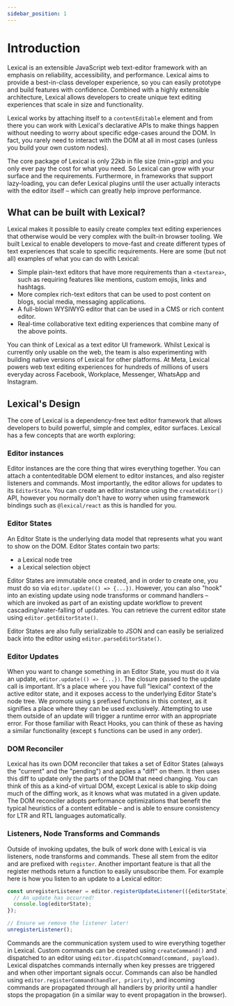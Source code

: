 ```yaml
---
sidebar_position: 1
---
```


# Introduction

Lexical is an extensible JavaScript web text-editor framework with an emphasis on reliability, accessibility, and performance. Lexical aims to provide a best-in-class developer experience, so you can easily prototype and build features with confidence. Combined with a highly extensible architecture, Lexical allows developers to create unique text editing experiences that scale in size and functionality.

Lexical works by attaching itself to a `contentEditable` element and from there you can work with Lexical's declarative APIs to make
things happen without needing to worry about specific edge-cases around the DOM. In fact, you rarely need to interact with the DOM at all in
most cases (unless you build your own custom nodes).

The core package of Lexical is only 22kb in file size (min+gzip) and you only ever pay the cost for what you need. So Lexical can grow with
your surface and the requirements. Furthermore, in frameworks that support lazy-loading, you can defer Lexical plugins until the user actually interacts with the editor itself – which can greatly help improve performance.

## What can be built with Lexical?

Lexical makes it possible to easily create complex text editing experiences that otherwise would be very complex with the built-in browser tooling. We built Lexical to enable developers to move-fast and create different types of text experiences that scale to specific requirements. Here are some (but not all) examples of what you can do with Lexical:

- Simple plain-text editors that have more requirements than a `<textarea>`, such as requiring features like mentions, custom emojis, links and hashtags.
- More complex rich-text editors that can be used to post content on blogs, social media, messaging applications.
- A full-blown WYSIWYG editor that can be used in a CMS or rich content editor.
- Real-time collaborative text editing experiences that combine many of the above points.

You can think of Lexical as a text editor UI framework. Whilst Lexical is currently only usable on the web, the team is also experimenting
with building native versions of Lexical for other platforms. At Meta, Lexical powers web text editing experiences for hundreds of millions of users everyday across Facebook, Workplace, Messenger, WhatsApp and Instagram.

## Lexical's Design

The core of Lexical is a dependency-free text editor framework that allows developers to build powerful, simple and complex,
editor surfaces. Lexical has a few concepts that are worth exploring:

### Editor instances

Editor instances are the core thing that wires everything together. You can attach a contenteditable DOM element to editor instances, and also
register listeners and commands. Most importantly, the editor allows for updates to its `EditorState`. You can create an editor instance
using the `createEditor()` API, however you normally don't have to worry when using framework bindings such as `@lexical/react` as this
is handled for you.

### Editor States

An Editor State is the underlying data model that represents what you want to show on the DOM. Editor States contain two parts:

- a Lexical node tree
- a Lexical selection object

Editor States are immutable once created, and in order to create one, you must do so via `editor.update(() => {...})`. However, you
can also "hook" into an existing update using node transforms or command handlers – which are invoked as part of an existing update
workflow to prevent cascading/water-falling of updates. You can retrieve the current editor state using `editor.getEditorState()`.

Editor States are also fully serializable to JSON and can easily be serialized back into the editor using `editor.parseEditorState()`.

### Editor Updates

When you want to change something in an Editor State, you must do it via an update, `editor.update(() => {...})`. The closure passed
to the update call is important. It's a place where you have full "lexical" context of the active editor state, and it exposes
access to the underlying Editor State's node tree. We promote using `$` prefixed functions in this context, as it signifies a place
where they can be used exclusively. Attempting to use them outside of an update will trigger a runtime error with an appropriate error.
For those familiar with React Hooks, you can think of these as having a similar functionality (except `$` functions can be used in any order).

### DOM Reconciler

Lexical has its own DOM reconciler that takes a set of Editor States (always the "current" and the "pending") and applies a "diff"
on them. It then uses this diff to update only the parts of the DOM that need changing. You can think of this as a kind-of virtual DOM,
except Lexical is able to skip doing much of the diffing work, as it knows what was mutated in a given update. The DOM reconciler
adopts performance optimizations that benefit the typical heuristics of a content editable – and is able to ensure consistency for
LTR and RTL languages automatically.

### Listeners, Node Transforms and Commands

Outside of invoking updates, the bulk of work done with Lexical is via listeners, node transforms and commands. These all stem from
the editor and are prefixed with `register`. Another important feature is that all the register methods return a function to easily unsubscribe them. For example here is how you listen to an update to a Lexical editor:

```js
const unregisterListener = editor.registerUpdateListener(({editorState}) => {
  // An update has occurred!
  console.log(editorState);
});

// Ensure we remove the listener later!
unregisterListener();
```

Commands are the communication system used to wire everything together in Lexical. Custom commands can be created using `createCommand()` and
dispatched to an editor using `editor.dispatchCommand(command, payload)`. Lexical dispatches commands internally when key presses are triggered
and when other important signals occur. Commands can also be handled using `editor.registerCommand(handler, priority)`, and incoming commands are
propagated through all handlers by priority until a handler stops the propagation (in a similar way to event propagation in the browser).
